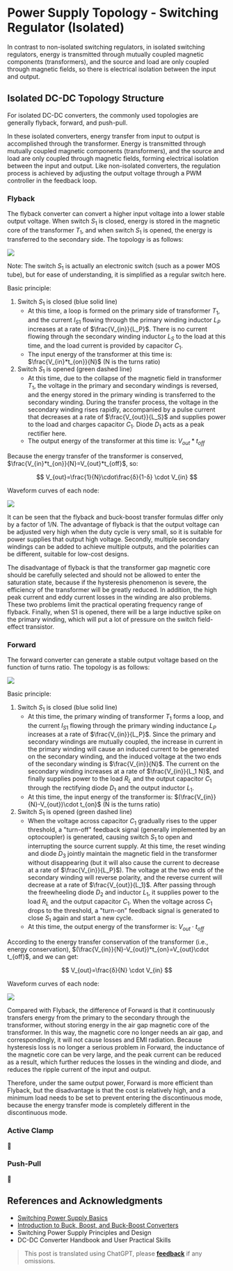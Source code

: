 # Power Supply Topology - Switching Regulator (Isolated)

In contrast to non-isolated switching regulators, in isolated switching regulators, energy is transmitted through mutually coupled magnetic components (transformers), and the source and load are only coupled through magnetic fields, so there is electrical isolation between the input and output.

## Isolated DC-DC Topology Structure

For isolated DC-DC converters, the commonly used topologies are generally flyback, forward, and push-pull.

In these isolated converters, energy transfer from input to output is accomplished through the transformer. Energy is transmitted through mutually coupled magnetic components (transformers), and the source and load are only coupled through magnetic fields, forming electrical isolation between the input and output. Like non-isolated converters, the regulation process is achieved by adjusting the output voltage through a PWM controller in the feedback loop.

### Flyback

The flyback converter can convert a higher input voltage into a lower stable output voltage. When switch $S_1$ is closed, energy is stored in the magnetic core of the transformer $T_1$, and when switch $S_1$ is opened, the energy is transferred to the secondary side. The topology is as follows:

![](https://wiki-media-1253965369.cos.ap-guangzhou.myqcloud.com/img/20220112140923.png)

Note: The switch $S_1$ is actually an electronic switch (such as a power MOS tube), but for ease of understanding, it is simplified as a regular switch here.

Basic principle:

1. Switch $S_1$ is closed (blue solid line)
   - At this time, a loop is formed on the primary side of transformer $T_1$, and the current $I_{S1}$ flowing through the primary winding inductor $L_P$ increases at a rate of $\frac{V_{in}}{L_P}$. There is no current flowing through the secondary winding inductor $L_S$ to the load at this time, and the load current is provided by capacitor $C_1$.
   - The input energy of the transformer at this time is: $\frac{V_{in}*t_{on}}{N}$ (N is the turns ratio)
2. Switch $S_1$ is opened (green dashed line)
   - At this time, due to the collapse of the magnetic field in transformer $T_1$, the voltage in the primary and secondary windings is reversed, and the energy stored in the primary winding is transferred to the secondary winding. During the transfer process, the voltage in the secondary winding rises rapidly, accompanied by a pulse current that decreases at a rate of $\frac{V_{out}}{L_S}$ and supplies power to the load and charges capacitor $C_1$. Diode $D_1$ acts as a peak rectifier here.
   - The output energy of the transformer at this time is: $V_{out}*t_{off}$

Because the energy transfer of the transformer is conserved, $\frac{V_{in}*t_{on}}{N}=V_{out}*t_{off}$, so:

$$
V_{out}=\frac{1}{N}\cdot\frac{δ}{1-δ} \cdot V_{in}
$$

Waveform curves of each node:

![](https://wiki-media-1253965369.cos.ap-guangzhou.myqcloud.com/img/20220112172946.png)

It can be seen that the flyback and buck-boost transfer formulas differ only by a factor of 1/N. The advantage of flyback is that the output voltage can be adjusted very high when the duty cycle is very small, so it is suitable for power supplies that output high voltage. Secondly, multiple secondary windings can be added to achieve multiple outputs, and the polarities can be different, suitable for low-cost designs.

The disadvantage of flyback is that the transformer gap magnetic core should be carefully selected and should not be allowed to enter the saturation state, because if the hysteresis phenomenon is severe, the efficiency of the transformer will be greatly reduced. In addition, the high peak current and eddy current losses in the winding are also problems. These two problems limit the practical operating frequency range of flyback. Finally, when S1 is opened, there will be a large inductive spike on the primary winding, which will put a lot of pressure on the switch field-effect transistor.

### Forward

The forward converter can generate a stable output voltage based on the function of turns ratio. The topology is as follows:

![](https://wiki-media-1253965369.cos.ap-guangzhou.myqcloud.com/img/20220707092211.png)

Basic principle:

1. Switch $S_1$ is closed (blue solid line)
   - At this time, the primary winding of transformer $T_1$ forms a loop, and the current $I_{S1}$ flowing through the primary winding inductance $L_P$ increases at a rate of $\frac{V_{in}}{L_P}$. Since the primary and secondary windings are mutually coupled, the increase in current in the primary winding will cause an induced current to be generated on the secondary winding, and the induced voltage at the two ends of the secondary winding is $\frac{V_{in}}{N}$. The current on the secondary winding increases at a rate of $\frac{V_{in}}{L_1 N}$, and finally supplies power to the load $R_L$ and the output capacitor $C_1$ through the rectifying diode $D_1$ and the output inductor $L_1$.
   - At this time, the input energy of the transformer is: $(\frac{V_{in}}{N}-V_{out})\cdot t_{on}$ (N is the turns ratio)
2. Switch $S_1$ is opened (green dashed line)
   - When the voltage across capacitor $C_1$ gradually rises to the upper threshold, a "turn-off" feedback signal (generally implemented by an optocoupler) is generated, causing switch $S_1$ to open and interrupting the source current supply. At this time, the reset winding and diode $D_3$ jointly maintain the magnetic field in the transformer without disappearing (but it will also cause the current to decrease at a rate of $\frac{V_{in}}{L_P}$). The voltage at the two ends of the secondary winding will reverse polarity, and the reverse current will decrease at a rate of $\frac{V_{out}}{L_1}$. After passing through the freewheeling diode $D_2$ and inductor $L_1$, it supplies power to the load $R_L$ and the output capacitor $C_1$. When the voltage across $C_1$ drops to the threshold, a "turn-on" feedback signal is generated to close $S_1$ again and start a new cycle.
   - At this time, the output energy of the transformer is: $V_{out}\cdot t_{off}$

According to the energy transfer conservation of the transformer (i.e., energy conservation), $(\frac{V_{in}}{N}-V_{out})*t_{on}=V_{out}\cdot t_{off}$, and we can get:

$$
V_{out}=\frac{δ}{N} \cdot V_{in}
$$

Waveform curves of each node:

![](https://wiki-media-1253965369.cos.ap-guangzhou.myqcloud.com/img/20220707143854.png)

Compared with Flyback, the difference of Forward is that it continuously transfers energy from the primary to the secondary through the transformer, without storing energy in the air gap magnetic core of the transformer. In this way, the magnetic core no longer needs an air gap, and correspondingly, it will not cause losses and EMI radiation. Because hysteresis loss is no longer a serious problem in Forward, the inductance of the magnetic core can be very large, and the peak current can be reduced as a result, which further reduces the losses in the winding and diode, and reduces the ripple current of the input and output.

Therefore, under the same output power, Forward is more efficient than Flyback, but the disadvantage is that the cost is relatively high, and a minimum load needs to be set to prevent entering the discontinuous mode, because the energy transfer mode is completely different in the discontinuous mode.

### Active Clamp

🚧

### Push-Pull

🚧

## References and Acknowledgments

- [Switching Power Supply Basics](https://www.ti.com.cn/cn/lit/an/zhct203/zhct203.pdf)
- [Introduction to Buck, Boost, and Buck-Boost Converters](https://recom-power.com/zh/rec-n-an-introduction-to-buck,-boost,-and-buck!sboost-converters-131.html?0)
- Switching Power Supply Principles and Design
- DC-DC Converter Handbook and User Practical Skills

> This post is translated using ChatGPT, please [**feedback**](https://github.com/linyuxuanlin/Wiki_MkDocs/issues/new) if any omissions.
